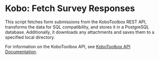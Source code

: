 # Kobo: Fetch Survey Responses

This script fetches form submissions from the KoboToolbox REST API, transforms the data for SQL compatibility, and stores it in a PostgreSQL database. Additionally, it downloads any attachments and saves them to a specified local directory.

For information on the KoboToolbox API, see [KoboToolbox API Documentation](https://support.kobotoolbox.org/api.html).